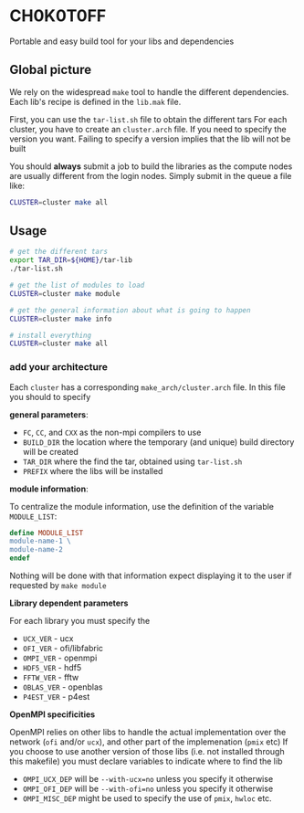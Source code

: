 # CH0K0T0FF

Portable and easy build tool for your libs and dependencies


## Global picture

We rely on the widespread `make` tool to handle the different dependencies.
Each lib's recipe is defined in the `lib.mak` file.

First, you can use the `tar-list.sh` file to obtain the different tars
For each cluster, you have to create an `cluster.arch` file.
If you need to specify the version you want. Failing to specify a version implies that the lib will not be built

You should **always** submit a job to build the libraries as the compute nodes are usually different from the login nodes.
Simply submit in the queue a file like:

```bash
CLUSTER=cluster make all
```


## Usage

```bash
# get the different tars
export TAR_DIR=${HOME}/tar-lib
./tar-list.sh

# get the list of modules to load
CLUSTER=cluster make module

# get the general information about what is going to happen
CLUSTER=cluster make info

# install everything
CLUSTER=cluster make all
```

### add your architecture

Each `cluster` has a corresponding `make_arch/cluster.arch` file.
In this file you should to specify

**general parameters**:

- `FC`, `CC`, and `CXX` as the non-mpi compilers to use
- `BUILD_DIR` the location where the temporary (and unique) build directory will be created
- `TAR_DIR` where the find the tar, obtained using `tar-list.sh`
- `PREFIX` where the libs will be installed

**module information**:

To centralize the module information, use the definition of the variable `MODULE_LIST`:

```makefile
define MODULE_LIST
module-name-1 \
module-name-2
endef
```

Nothing will be done with that information expect displaying it to the user if requested by `make module`

**Library dependent parameters**

For each library you must specify the 
- `UCX_VER` - ucx
- `OFI_VER` - ofi/libfabric
- `OMPI_VER` - openmpi
- `HDF5_VER` - hdf5
- `FFTW_VER` - fftw
- `OBLAS_VER` - openblas
- `P4EST_VER` - p4est


**OpenMPI specificities**

OpenMPI relies on other libs to handle the actual implementation over the network (`ofi` and/or `ucx`), and other part of the implemenation (`pmix` etc)
If you choose to use another version of those libs (i.e. not installed through this makefile) you must declare variables to indicate where to find the lib

- `OMPI_UCX_DEP` will be `--with-ucx=no` unless you specify it otherwise
- `OMPI_OFI_DEP` will be `--with-ofi=no` unless you specify it otherwise
- `OMPI_MISC_DEP` might be used to specify the use of `pmix`, `hwloc` etc.